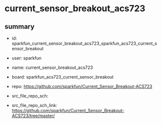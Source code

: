 # current_sensor_breakout_acs723
 
## summary 
* id: sparkfun_current_sensor_breakout_acs723_sparkfun_acs723_current_sensor_breakout
* user: sparkfun
* name: current_sensor_breakout_acs723
* board: sparkfun_acs723_current_sensor_breakout
* repo: https://github.com/sparkfun/Current_Sensor_Breakout-ACS723



* src_file_repo_sch: 
* src_file_repo_sch_link: https://github.com/sparkfun/Current_Sensor_Breakout-ACS723/tree/master/






